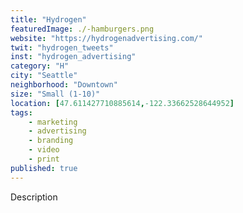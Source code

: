 ```yaml
---
title: "Hydrogen"
featuredImage: ./-hamburgers.png
website: "https://hydrogenadvertising.com/"
twit: "hydrogen_tweets"
inst: "hydrogen_advertising"
category: "H"
city: "Seattle"
neighborhood: "Downtown"
size: "Small (1-10)"
location: [47.611427710885614,-122.33662528644952]
tags:
    - marketing
    - advertising
    - branding
    - video
    - print
published: true
---
```


Description
